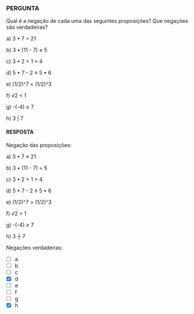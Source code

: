 ### PERGUNTA
Qual é a negação de cada uma das seguintes proposições? Que negações são verdadeiras?

a) 3 • 7 = 21

b) 3 • (11 - 7) ≠ 5

c) 3 • 2  + 1 > 4

d) 5 • 7 - 2 ≤ 5 • 6 

e) (1/2)^7 < (1/2)^3

f) √2 < 1

g) -(-4) ≥ 7

h) 3 | 7

#### RESPOSTA

Negação das proposições:

a) 3 • 7 ≠ 21

b) 3 • (11 - 7) = 5

c) 3 • 2  + 1 < 4

d) 5 • 7 - 2 ≥ 5 • 6 

e) (1/2)^7 > (1/2)^3

f) √2 > 1

g) -(-4) ≥ 7

h) 3 ┼ 7

Negações verdadeiras:

- [ ] a
- [ ] b
- [ ] c
- [X] d
- [ ] e
- [ ] f
- [ ] g
- [X] h
